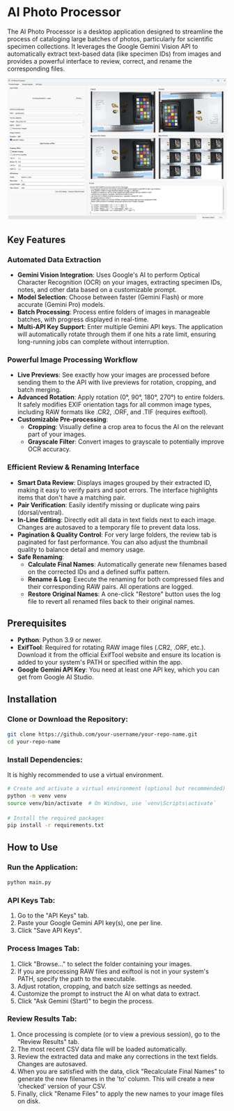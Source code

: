 # AI Photo Processor

The AI Photo Processor is a desktop application designed to streamline the process of cataloging large batches of photos, particularly for scientific specimen collections. It leverages the Google Gemini Vision API to automatically extract text-based data (like specimen IDs) from images and provides a powerful interface to review, correct, and rename the corresponding files.

![AI Photo Processor Screenshot](screenshots/2025-07-17.png)

## Key Features

### Automated Data Extraction
- **Gemini Vision Integration**: Uses Google's AI to perform Optical Character Recognition (OCR) on your images, extracting specimen IDs, notes, and other data based on a customizable prompt.
- **Model Selection**: Choose between faster (Gemini Flash) or more accurate (Gemini Pro) models.
- **Batch Processing**: Process entire folders of images in manageable batches, with progress displayed in real-time.
- **Multi-API Key Support**: Enter multiple Gemini API keys. The application will automatically rotate through them if one hits a rate limit, ensuring long-running jobs can complete without interruption.

### Powerful Image Processing Workflow
- **Live Previews**: See exactly how your images are processed before sending them to the API with live previews for rotation, cropping, and batch merging.
- **Advanced Rotation**: Apply rotation (0°, 90°, 180°, 270°) to entire folders. It safely modifies EXIF orientation tags for all common image types, including RAW formats like .CR2, .ORF, and .TIF (requires exiftool).
- **Customizable Pre-processing**:
  - **Cropping**: Visually define a crop area to focus the AI on the relevant part of your images.
  - **Grayscale Filter**: Convert images to grayscale to potentially improve OCR accuracy.

### Efficient Review & Renaming Interface
- **Smart Data Review**: Displays images grouped by their extracted ID, making it easy to verify pairs and spot errors. The interface highlights items that don't have a matching pair.
- **Pair Verification**: Easily identify missing or duplicate wing pairs (dorsal/ventral).
- **In-Line Editing**: Directly edit all data in text fields next to each image. Changes are autosaved to a temporary file to prevent data loss.
- **Pagination & Quality Control**: For very large folders, the review tab is paginated for fast performance. You can also adjust the thumbnail quality to balance detail and memory usage.
- **Safe Renaming**:
  - **Calculate Final Names**: Automatically generate new filenames based on the corrected IDs and a defined suffix pattern.
  - **Rename & Log**: Execute the renaming for both compressed files and their corresponding RAW pairs. All operations are logged.
  - **Restore Original Names**: A one-click "Restore" button uses the log file to revert all renamed files back to their original names.

## Prerequisites

- **Python**: Python 3.9 or newer.
- **ExifTool**: Required for rotating RAW image files (.CR2, .ORF, etc.). Download it from the official ExifTool website and ensure its location is added to your system's PATH or specified within the app.
- **Google Gemini API Key**: You need at least one API key, which you can get from Google AI Studio.

## Installation

### Clone or Download the Repository:
```bash
git clone https://github.com/your-username/your-repo-name.git
cd your-repo-name
```

### Install Dependencies:
It is highly recommended to use a virtual environment.

```bash
# Create and activate a virtual environment (optional but recommended)
python -m venv venv
source venv/bin/activate  # On Windows, use `venv\Scripts\activate`

# Install the required packages
pip install -r requirements.txt
```

## How to Use

### Run the Application:
```bash
python main.py
```

### API Keys Tab:
1. Go to the "API Keys" tab.
2. Paste your Google Gemini API key(s), one per line.
3. Click "Save API Keys".

### Process Images Tab:
1. Click "Browse..." to select the folder containing your images.
2. If you are processing RAW files and exiftool is not in your system's PATH, specify the path to the executable.
3. Adjust rotation, cropping, and batch size settings as needed.
4. Customize the prompt to instruct the AI on what data to extract.
5. Click "Ask Gemini (Start)" to begin the process.

### Review Results Tab:
1. Once processing is complete (or to view a previous session), go to the "Review Results" tab.
2. The most recent CSV data file will be loaded automatically.
3. Review the extracted data and make any corrections in the text fields. Changes are autosaved.
4. When you are satisfied with the data, click "Recalculate Final Names" to generate the new filenames in the 'to' column. This will create a new 'checked' version of your CSV.
5. Finally, click "Rename Files" to apply the new names to your image files on disk. 